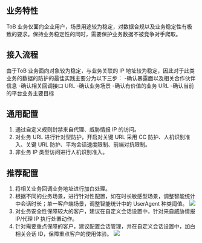 ## 业务特性
ToB 业务仅面向企业用户，场景用途较为稳定，对数据合规以及业务稳定性有极致的要求。保持业务稳定性的同时，需要保护业务数据不被竞争对手爬取。

## 接入流程
由于ToB 业务面向对象较为稳定，与业务关联的 IP 地址较为稳定，因此对于此类业务的数据的防护的最佳实践主要分为以下三步：
<dx-steps>
-确认暴露面以及相关合作伙伴信息
-确认相关回调接口 URL
-确认业务场景
-确认有价值的业务 URL
-确认当前的平台业务主要目标
</dx-steps>



## 通用配置
1. 通过自定义规则封禁来自代理、威胁情报 IP 的访问。
2. 对业务 URL 进行针对型防护，开启对关键 URL 采用 CC 防护、人机识别准入、关键 URL 防护、平均会话速度限制、前端对抗限制。
3. 非业务 IP 类型访问进行人机识别准入。

## 推荐配置
1. 将相关业务回调业务地址进行加白处理。
2. 根据不同的业务场景，进行针对性配置，如在时长敏感型场景，调整智能统计中会话时长；单一客户端场景，调整智能统计中的 UserAgent 种类阈值。
![](https://qcloudimg.tencent-cloud.cn/raw/3d1258661b28234eb1e7a8d28285f3a8.png)
3. 对业务安全性保障较大的客户，建议在自定义会话设置中，针对来自威胁情报 IP/代理 IP 执行处置动作。
4. 针对需要重点保障的客户，建议配置会话管理，并在自定义会话设置中，加白相关会话 ID，保障重点客户的使用体验。
![](https://qcloudimg.tencent-cloud.cn/raw/5e1c47ee0af48e9c8f56e8ff7db89111.png)


